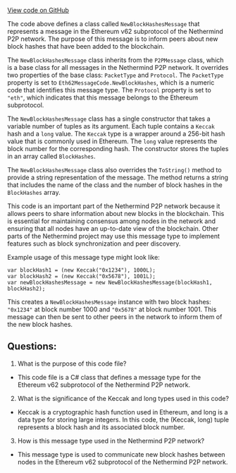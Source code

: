 [View code on GitHub](https://github.com/NethermindEth/nethermind/src/Nethermind/Nethermind.Network/P2P/Subprotocols/Eth/V62/Messages/NewBlockHashesMessage.cs)

The code above defines a class called `NewBlockHashesMessage` that represents a message in the Ethereum v62 subprotocol of the Nethermind P2P network. The purpose of this message is to inform peers about new block hashes that have been added to the blockchain. 

The `NewBlockHashesMessage` class inherits from the `P2PMessage` class, which is a base class for all messages in the Nethermind P2P network. It overrides two properties of the base class: `PacketType` and `Protocol`. The `PacketType` property is set to `Eth62MessageCode.NewBlockHashes`, which is a numeric code that identifies this message type. The `Protocol` property is set to `"eth"`, which indicates that this message belongs to the Ethereum subprotocol.

The `NewBlockHashesMessage` class has a single constructor that takes a variable number of tuples as its argument. Each tuple contains a `Keccak` hash and a `long` value. The `Keccak` type is a wrapper around a 256-bit hash value that is commonly used in Ethereum. The `long` value represents the block number for the corresponding hash. The constructor stores the tuples in an array called `BlockHashes`.

The `NewBlockHashesMessage` class also overrides the `ToString()` method to provide a string representation of the message. The method returns a string that includes the name of the class and the number of block hashes in the `BlockHashes` array.

This code is an important part of the Nethermind P2P network because it allows peers to share information about new blocks in the blockchain. This is essential for maintaining consensus among nodes in the network and ensuring that all nodes have an up-to-date view of the blockchain. Other parts of the Nethermind project may use this message type to implement features such as block synchronization and peer discovery. 

Example usage of this message type might look like:

```
var blockHash1 = (new Keccak("0x1234"), 1000L);
var blockHash2 = (new Keccak("0x5678"), 1001L);
var newBlockHashesMessage = new NewBlockHashesMessage(blockHash1, blockHash2);
```

This creates a `NewBlockHashesMessage` instance with two block hashes: `"0x1234"` at block number 1000 and `"0x5678"` at block number 1001. This message can then be sent to other peers in the network to inform them of the new block hashes.
## Questions: 
 1. What is the purpose of this code file?
- This code file is a C# class that defines a message type for the Ethereum v62 subprotocol of the Nethermind P2P network.

2. What is the significance of the Keccak and long types used in this code?
- Keccak is a cryptographic hash function used in Ethereum, and long is a data type for storing large integers. In this code, the (Keccak, long) tuple represents a block hash and its associated block number.

3. How is this message type used in the Nethermind P2P network?
- This message type is used to communicate new block hashes between nodes in the Ethereum v62 subprotocol of the Nethermind P2P network.
